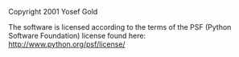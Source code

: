 Copyright 2001 Yosef Gold

The software is licensed according to the terms of the PSF (Python Software Foundation) license found here: http://www.python.org/psf/license/